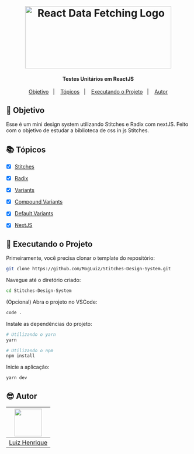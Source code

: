 <h1 align="center">
    <img alt="React Data Fetching Logo" width="400" height="170" src="https://user-images.githubusercontent.com/58401291/155034549-8a3b1a9e-ed97-4173-acc5-fd0852d17990.jpg" />
    <br>
</h1>


<h4 align="center">
Testes Unitários em ReactJS
</h4>


<p align="center">
   <a href="#dart-objetivo">Objetivo</a>&nbsp;&nbsp;&nbsp;|&nbsp;&nbsp;&nbsp;
  <a href="#books-tópicos">Tópicos</a>&nbsp;&nbsp;&nbsp;|&nbsp;&nbsp;&nbsp;
  <a href="#rocket-executando-o-projeto">Executando o Projeto</a>&nbsp;&nbsp;&nbsp;|&nbsp;&nbsp;&nbsp;
  <a href="#sunglasses-autor">Autor</a>
</p>



## :dart: Objetivo

<p>
   Esse é um mini design system utilizando Stitches e Radix com nextJS. Feito com o objetivo de estudar a biblioteca de css in js Stitches.
</p>


## :books: Tópicos

-   [x] [Stitches](https://stitches.dev/)
-   [x] [Radix](https://www.radix-ui.com/docs/primitives/overview/introduction)
-   [x] [Variants](https://stitches.dev/docs/variants)
-   [x] [Compound Variants](https://stitches.dev/docs/composing-components)
-   [x] [Default Variants](https://stitches.dev/docs/variants)
-   [x] [NextJS](https://nextjs.org/)


## :rocket: Executando o Projeto

Primeiramente, você precisa clonar o template do repositório:

```sh
git clone https://github.com/MogLuiz/Stitches-Design-System.git
```

Navegue até o diretório criado:

```sh
cd Stitches-Design-System
```

(Opcional) Abra o projeto no VSCode:

```sh
code .
```

Instale as dependências do projeto:

```sh
# Utilizando o yarn
yarn

# Utilizando o npm
npm install
```

Inicie a aplicação:

```sh
yarn dev
```

## :sunglasses: Autor

| [<img src="https://avatars.githubusercontent.com/u/58401291?v=4" width="75px;"/>][1] |
| :-------------------------------------------------------------------: |
|                         [Luiz Henrique][1]                          |

[1]: https://github.com/MogLuiz
